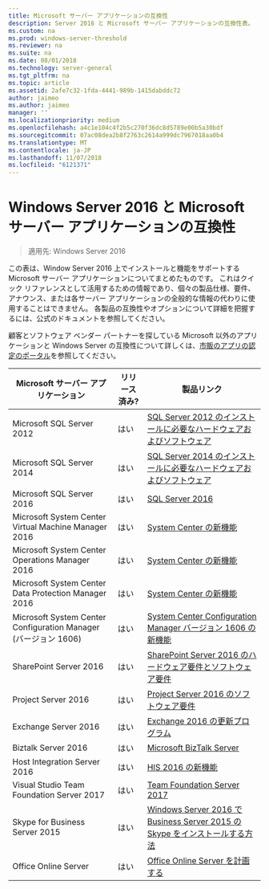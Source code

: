 ```yaml
---
title: Microsoft サーバー アプリケーションの互換性
description: Server 2016 と Microsoft サーバー アプリケーションの互換性表。
ms.custom: na
ms.prod: windows-server-threshold
ms.reviewer: na
ms.suite: na
ms.date: 08/01/2018
ms.technology: server-general
ms.tgt_pltfrm: na
ms.topic: article
ms.assetid: 2afe7c32-1fda-4441-989b-1415dabddc72
author: jaimeo
ms.author: jaimeo
manager: ''
ms.localizationpriority: medium
ms.openlocfilehash: a4c1e104c4f2b5c270f36dc8d5789e00b5a30bdf
ms.sourcegitcommit: 07ac08dea2b8f2763c2614a999dc7967018aa0b4
ms.translationtype: MT
ms.contentlocale: ja-JP
ms.lasthandoff: 11/07/2018
ms.locfileid: "6121371"
---
```

# Windows Server 2016 と Microsoft サーバー アプリケーションの互換性

>適用先: Windows Server 2016

この表は、Window Server 2016 上でインストールと機能をサポートする Microsoft サーバー アプリケーションについてまとめたものです。 これはクイック リファレンスとして活用するための情報であり、個々の製品仕様、要件、アナウンス、または各サーバー アプリケーションの全般的な情報の代わりに使用することはできません。 各製品の互換性やオプションについて詳細を把握するには、公式のドキュメントを参照してください。

顧客とソフトウェア ベンダー パートナーを探している Microsoft 以外のアプリケーションと Windows Server の互換性について詳しくは、[市販のアプリの認定のポータル](https://commercialappcertification.microsoft.com/)を参照してください。

|Microsoft サーバー アプリケーション|  リリース済み?|  製品リンク|
|-------------------------------------|--------------------------------------------|-------------------|
|Microsoft SQL Server 2012|はい| [SQL Server 2012 のインストールに必要なハードウェアおよびソフトウェア](https://msdn.microsoft.com/library/ms143506(v=sql.110).aspx)|
|Microsoft SQL Server 2014|はい|[SQL Server 2014 のインストールに必要なハードウェアおよびソフトウェア](https://msdn.microsoft.com/library/ms143506(SQL.120).aspx)|
|Microsoft SQL Server 2016| はい|    [SQL Server 2016](https://www.microsoft.com/en-us/cloud-platform/sql-server)| 
|Microsoft System Center Virtual Machine Manager 2016|  はい|    [System Center の新機能](https://technet.microsoft.com/system-center-docs/get-started/what-s-new-in-system-center)|
|Microsoft System Center Operations Manager 2016|   はい|    [System Center の新機能](https://technet.microsoft.com/system-center-docs/get-started/what-s-new-in-system-center)|
|Microsoft System Center Data Protection Manager 2016|  はい|    [System Center の新機能](https://technet.microsoft.com/system-center-docs/get-started/what-s-new-in-system-center)|
|Microsoft System Center Configuration Manager (バージョン 1606)|  はい|    [System Center Configuration Manager バージョン 1606 の新機能](https://technet.microsoft.com/library/mt752488.aspx)|  
|SharePoint Server 2016|    はい|    [SharePoint Server 2016 のハードウェア要件とソフトウェア要件](https://technet.microsoft.com/library/cc262485(v=office.16).aspx)|
|Project Server 2016|   はい|    [Project Server 2016 のソフトウェア要件](https://technet.microsoft.com/library/ee683978(v=office.16).aspx)|
|Exchange Server 2016|  はい|    [Exchange 2016 の更新プログラム](https://technet.microsoft.com/library/jj907309(v=exchg.160).aspx)| 
|Biztalk Server 2016|   はい|    [Microsoft BizTalk Server](https://www.microsoft.com/en-us/cloud-platform/biztalk)|
|Host Integration Server 2016|  はい|    [HIS 2016 の新機能](https://msdn.microsoft.com/library/mt670807.aspx)|
|Visual Studio Team Foundation Server 2017| はい|    [Team Foundation Server 2017](https://www.visualstudio.com/news/releasenotes/tfs2017-relnotes)| 
|Skype for Business Server 2015|    はい|    [Windows Server 2016 で Business Server 2015 の Skype をインストールする方法](https://support.microsoft.com/en-gb/help/4015888/how-to-install-skype-for-business-server-2015-on-windows-server-2016)|
|Office Online Server|   はい|  [Office Online Server を計画する](https://technet.microsoft.com/library/jj219435(v=office.16).aspx)|



